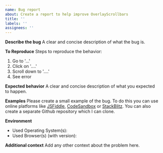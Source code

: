 ```yaml
---
name: Bug report
about: Create a report to help improve OverlayScrollbars
title: ''
labels: ''
assignees: ''
---
```


**Describe the bug**
A clear and concise description of what the bug is.

**To Reproduce**
Steps to reproduce the behavior:

1. Go to '...'
2. Click on '....'
3. Scroll down to '....'
4. See error

**Expected behavior**
A clear and concise description of what you expected to happen.

**Examples**
Please create a small example of the bug.
To do this you can use online platforms like [JSFiddle](https://jsfiddle.net/), [CodeSandbox](https://codesandbox.io/) or [StackBlitz](https://stackblitz.com/). You can also create a separate Github repository which I can clone.

**Environment**

- Used Operating System(s):
- Used Browser(s) (with version):

**Additional context**
Add any other context about the problem here.
